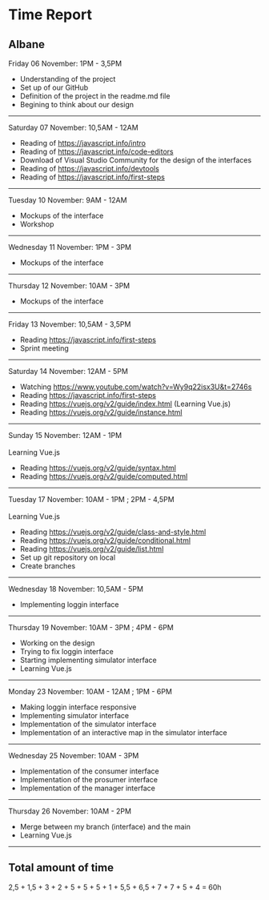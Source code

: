 # Time Report

## Albane

Friday 06 November: 1PM - 3,5PM </br>
* Understanding of the project
* Set up of our GitHub
* Definition of the project in the readme.md file
* Begining to think about our design

---

Saturday 07 November: 10,5AM - 12AM </br>
* Reading of https://javascript.info/intro
* Reading of https://javascript.info/code-editors
* Download of Visual Studio Community for the design of the interfaces
* Reading of https://javascript.info/devtools
* Reading of https://javascript.info/first-steps

---

Tuesday 10 November: 9AM - 12AM </br>
* Mockups of the interface
* Workshop

---

Wednesday 11 November: 1PM - 3PM </br>
* Mockups of the interface

---

Thursday 12 November: 10AM - 3PM </br>
* Mockups of the interface

---

Friday 13 November: 10,5AM - 3,5PM </br>
* Reading https://javascript.info/first-steps
* Sprint meeting

---

Saturday 14 November: 12AM - 5PM </br>
* Watching https://www.youtube.com/watch?v=Wy9q22isx3U&t=2746s
* Reading https://javascript.info/first-steps
* Reading https://vuejs.org/v2/guide/index.html (Learning Vue.js)
* Reading https://vuejs.org/v2/guide/instance.html

---

Sunday 15 November: 12AM - 1PM</br>
</br>
Learning Vue.js
* Reading https://vuejs.org/v2/guide/syntax.html
* Reading https://vuejs.org/v2/guide/computed.html

---

Tuesday 17 November: 10AM - 1PM ; 2PM - 4,5PM</br>
</br>
Learning Vue.js
* Reading https://vuejs.org/v2/guide/class-and-style.html
* Reading https://vuejs.org/v2/guide/conditional.html
* Reading https://vuejs.org/v2/guide/list.html
* Set up git repository on local
* Create branches

---

Wednesday 18 November: 10,5AM - 5PM</br>
* Implementing loggin interface

---

Thursday 19 November: 10AM - 3PM ; 4PM - 6PM </br>
* Working on the design
* Trying to fix loggin interface
* Starting implementing simulator interface
* Learning Vue.js

---

Monday 23 November: 10AM - 12AM ; 1PM - 6PM </br>
* Making loggin interface responsive
* Implementing simulator interface
* Implementation of the simulator interface
* Implementation of an interactive map in the simulator interface

---

Wednesday 25 November: 10AM - 3PM </br>
* Implementation of the consumer interface
* Implementation of the prosumer interface
* Implementation of the manager interface

---

Thursday 26 November: 10AM - 2PM </br>
* Merge between my branch (interface) and the main
* Learning Vue.js

---

## Total amount of time

2,5 + 1,5 + 3 + 2 + 5 + 5 + 5 + 1 + 5,5 + 6,5 + 7 + 7 + 5 + 4 = 60h
